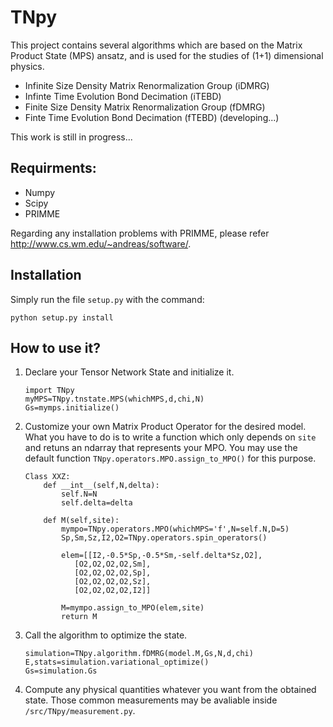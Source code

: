 # TNpy
This project contains several algorithms which are based on the Matrix Product State (MPS) ansatz, and is used for the studies of (1+1) dimensional physics. 

* Infinite Size Density Matrix Renormalization Group (iDMRG)
* Infinte Time Evolution Bond Decimation (iTEBD)
* Finite Size Density Matrix Renormalization Group (fDMRG)
* Finte Time Evolution Bond Decimation (fTEBD) (developing...)

This work is still in progress...

## Requirments:
  * Numpy
  * Scipy  
  * PRIMME
  
Regarding any installation problems with PRIMME, please refer http://www.cs.wm.edu/~andreas/software/. 

## Installation
  Simply run the file `setup.py` with the command:
  ```
  python setup.py install
  ```
         
## How to use it?
1. Declare your Tensor Network State and initialize it.
   
   ```
   import TNpy
   myMPS=TNpy.tnstate.MPS(whichMPS,d,chi,N)
   Gs=mymps.initialize()
   ```
2. Customize your own Matrix Product Operator for the desired model. What you have to do is to write a function which only depends on `site` and retuns an ndarray that represents your MPO. You may use the default function `TNpy.operators.MPO.assign_to_MPO()` for this purpose.

   ```
   Class XXZ:
       def __int__(self,N,delta):
           self.N=N
           self.delta=delta
           
       def M(self,site):
           mympo=TNpy.operators.MPO(whichMPS='f',N=self.N,D=5)
           Sp,Sm,Sz,I2,O2=TNpy.operators.spin_operators()
           
           elem=[[I2,-0.5*Sp,-0.5*Sm,-self.delta*Sz,O2],
              [O2,O2,O2,O2,Sm],
              [O2,O2,O2,O2,Sp],
              [O2,O2,O2,O2,Sz],
              [O2,O2,O2,O2,I2]]
           
           M=mympo.assign_to_MPO(elem,site)
           return M
   ```
3. Call the algorithm to optimize the state. 
   
   ```
   simulation=TNpy.algorithm.fDMRG(model.M,Gs,N,d,chi)
   E,stats=simulation.variational_optimize()
   Gs=simulation.Gs
   ```
4. Compute any physical quantities whatever you want from the obtained state. Those common measurements may be avaliable inside `/src/TNpy/measurement.py`.
